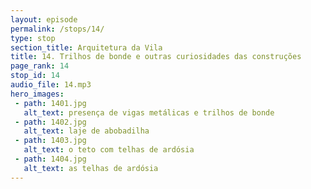```yaml
---
layout: episode
permalink: /stops/14/
type: stop
section_title: Arquitetura da Vila
title: 14. Trilhos de bonde e outras curiosidades das construções
page_rank: 14
stop_id: 14
audio_file: 14.mp3
hero_images:
 - path: 1401.jpg
   alt_text: presença de vigas metálicas e trilhos de bonde
 - path: 1402.jpg
   alt_text: laje de abobadilha
 - path: 1403.jpg
   alt_text: o teto com telhas de ardósia
 - path: 1404.jpg
   alt_text: as telhas de ardósia
---
```

